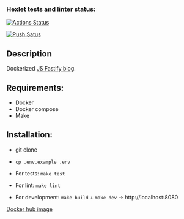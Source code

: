 ### Hexlet tests and linter status:
[![Actions Status](https://github.com/badta5te/devops-for-programmers-project-74/actions/workflows/hexlet-check.yml/badge.svg)](https://github.com/badta5te/devops-for-programmers-project-74/actions)

[![Push Satus](https://github.com/badta5te/devops-for-programmers-project-74/actions/workflows/push.yml/badge.svg)](https://github.com/badta5te/devops-for-programmers-project-74/actions)


## Description

Dockerized [JS Fastify blog](https://github.com/hexlet-components/js-fastify-blog).

## Requirements:

- Docker
- Docker compose
- Make

## Installation:

- git clone
- `cp .env.example .env`

- For tests: `make test`
- For lint: `make lint`
- For development: `make build` + `make dev` -> http://localhost:8080

[Docker hub image](https://hub.docker.com/repository/docker/badta5te/devops-for-programmers-project-74/general)
